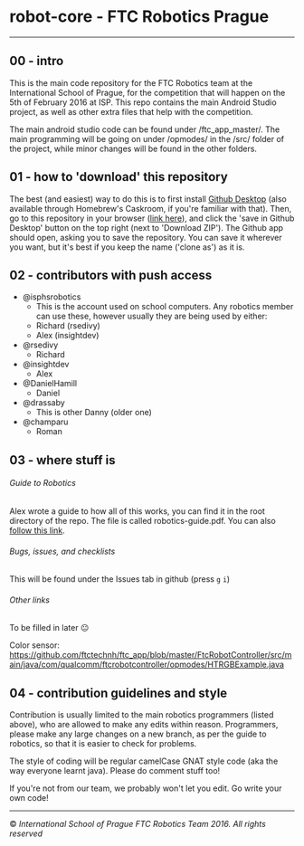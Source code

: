 # robot-core - FTC Robotics Prague
----

## 00 - intro

This is the main code repository for the FTC Robotics team at the International School of Prague, for the competition that will happen on the 5th of February 2016 at ISP. This repo contains the main Android Studio project, as well as other extra files that help with the competition.

The main android studio code can be found under /ftc_app_master/. The main programming will be going on under /opmodes/ in the /src/ folder of the project, while minor changes will be found in the other folders.

## 01 - how to 'download' this repository

The best (and easiest) way to do this is to first install [Github Desktop](https://desktop.github.com) (also available through Homebrew's Caskroom, if you're familiar with that). Then, go to this repository in your browser ([link here](https://github.com/isphsrobotics/robot-core)), and click the 'save in Github Desktop' button on the top right (next to 'Download ZIP'). The Github app should open, asking you to save the repository. You can save it wherever you want, but it's best if you keep the name ('clone as') as it is.

## 02 - contributors with push access

* @isphsrobotics
    * This is the account used on school computers. Any robotics member can use these, however usually they are being used by either:
    * Richard (rsedivy)
    * Alex (insightdev)
* @rsedivy
    * Richard
* @insightdev
    * Alex
* @DanielHamill
    * Daniel
* @drassaby
    * This is other Danny (older one)
* @champaru
	* Roman

## 03 - where stuff is

###### Guide to Robotics
Alex wrote a guide to how all of this works, you can find it in the root directory of the repo. The file is called robotics-guide.pdf. You can also [follow this link](https://github.com/isphsrobotics/robot-core/blob/master/robotics-guide.pdf).

###### Bugs, issues, and checklists
This will be found under the Issues tab in github (press `g` `i`)

###### Other links
To be filled in later :neutral_face:  

Color sensor: https://github.com/ftctechnh/ftc_app/blob/master/FtcRobotController/src/main/java/com/qualcomm/ftcrobotcontroller/opmodes/HTRGBExample.java

## 04 - contribution guidelines and style

Contribution is usually limited to the main robotics programmers (listed above), who are allowed to make any edits within reason. Programmers, please make any large changes on a new branch, as per the guide to robotics, so that it is easier to check for problems.

The style of coding will be regular camelCase GNAT style code (aka the way everyone learnt java). Please do comment stuff too!

If you're not from our team, we probably won't let you edit. Go write your own code!

----
:copyright: *International School of Prague FTC Robotics Team 2016. All rights reserved*
